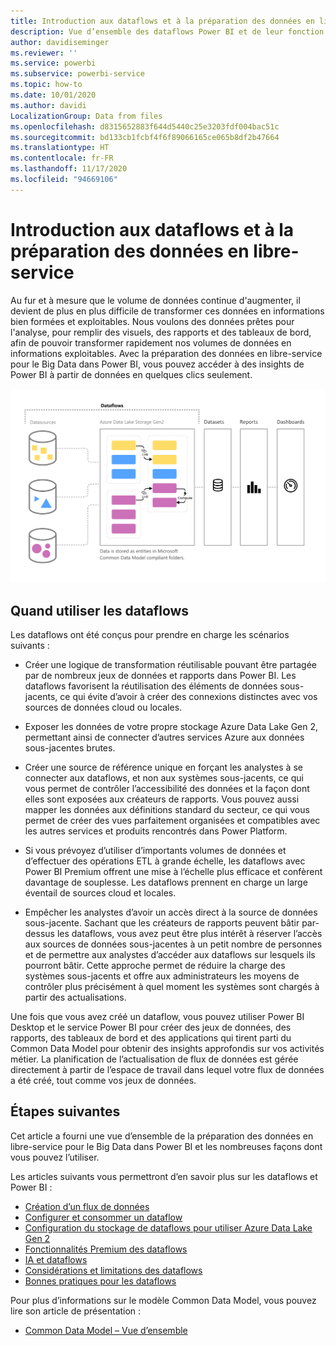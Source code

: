 ```yaml
---
title: Introduction aux dataflows et à la préparation des données en libre-service
description: Vue d’ensemble des dataflows Power BI et de leur fonction
author: davidiseminger
ms.reviewer: ''
ms.service: powerbi
ms.subservice: powerbi-service
ms.topic: how-to
ms.date: 10/01/2020
ms.author: davidi
LocalizationGroup: Data from files
ms.openlocfilehash: d8315652883f644d5440c25e3203fdf004bac51c
ms.sourcegitcommit: bd133cb1fcbf4f6f89066165ce065b8df2b47664
ms.translationtype: HT
ms.contentlocale: fr-FR
ms.lasthandoff: 11/17/2020
ms.locfileid: "94669106"
---
```

# <a name="introduction-to-dataflows-and-self-service-data-prep"></a>Introduction aux dataflows et à la préparation des données en libre-service

Au fur et à mesure que le volume de données continue d'augmenter, il devient de plus en plus difficile de transformer ces données en informations bien formées et exploitables. Nous voulons des données prêtes pour l'analyse, pour remplir des visuels, des rapports et des tableaux de bord, afin de pouvoir transformer rapidement nos volumes de données en informations exploitables. Avec la préparation des données en libre-service pour le Big Data dans Power BI, vous pouvez accéder à des insights de Power BI à partir de données en quelques clics seulement.

![flux de données](media/dataflows-introduction-self-service-flow.png)

## <a name="when-to-use-dataflows"></a>Quand utiliser les dataflows

Les dataflows ont été conçus pour prendre en charge les scénarios suivants :

* Créer une logique de transformation réutilisable pouvant être partagée par de nombreux jeux de données et rapports dans Power BI. Les dataflows favorisent la réutilisation des éléments de données sous-jacents, ce qui évite d’avoir à créer des connexions distinctes avec vos sources de données cloud ou locales.

* Exposer les données de votre propre stockage Azure Data Lake Gen 2, permettant ainsi de connecter d’autres services Azure aux données sous-jacentes brutes.

* Créer une source de référence unique en forçant les analystes à se connecter aux dataflows, et non aux systèmes sous-jacents, ce qui vous permet de contrôler l’accessibilité des données et la façon dont elles sont exposées aux créateurs de rapports. Vous pouvez aussi mapper les données aux définitions standard du secteur, ce qui vous permet de créer des vues parfaitement organisées et compatibles avec les autres services et produits rencontrés dans Power Platform.

* Si vous prévoyez d’utiliser d’importants volumes de données et d’effectuer des opérations ETL à grande échelle, les dataflows avec Power BI Premium offrent une mise à l’échelle plus efficace et confèrent davantage de souplesse. Les dataflows prennent en charge un large éventail de sources cloud et locales. 

* Empêcher les analystes d’avoir un accès direct à la source de données sous-jacente. Sachant que les créateurs de rapports peuvent bâtir par-dessus les dataflows, vous avez peut être plus intérêt à réserver l’accès aux sources de données sous-jacentes à un petit nombre de personnes et de permettre aux analystes d’accéder aux dataflows sur lesquels ils pourront bâtir. Cette approche permet de réduire la charge des systèmes sous-jacents et offre aux administrateurs les moyens de contrôler plus précisément à quel moment les systèmes sont chargés à partir des actualisations.

Une fois que vous avez créé un dataflow, vous pouvez utiliser Power BI Desktop et le service Power BI pour créer des jeux de données, des rapports, des tableaux de bord et des applications qui tirent parti du Common Data Model pour obtenir des insights approfondis sur vos activités métier. La planification de l’actualisation de flux de données est gérée directement à partir de l’espace de travail dans lequel votre flux de données a été créé, tout comme vos jeux de données.

## <a name="next-steps"></a>Étapes suivantes
Cet article a fourni une vue d’ensemble de la préparation des données en libre-service pour le Big Data dans Power BI et les nombreuses façons dont vous pouvez l’utiliser. 

Les articles suivants vous permettront d’en savoir plus sur les dataflows et Power BI :

* [Création d’un flux de données](dataflows-create.md)
* [Configurer et consommer un dataflow](dataflows-configure-consume.md)
* [Configuration du stockage de dataflows pour utiliser Azure Data Lake Gen 2](dataflows-azure-data-lake-storage-integration.md)
* [Fonctionnalités Premium des dataflows](dataflows-premium-features.md)
* [IA et dataflows](dataflows-machine-learning-integration.md)
* [Considérations et limitations des dataflows](dataflows-features-limitations.md)
* [Bonnes pratiques pour les dataflows](dataflows-best-practices.md)


Pour plus d’informations sur le modèle Common Data Model, vous pouvez lire son article de présentation :
* [Common Data Model – Vue d’ensemble](/powerapps/common-data-model/overview)